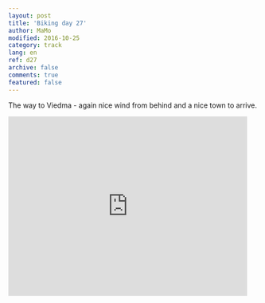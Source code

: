 ```yaml
---   
layout: post 
title: 'Biking day 27'  
author: MaMo 
modified: 2016-10-25
category: track 
lang: en 
ref: d27
archive: false 
comments: true 
featured: false 
--- 
```


 The way to Viedma - again nice wind from behind and a nice town to arrive. 

<iframe width='480' height='360' src='http://track-kit.net/maps_s3/?v=embed&track=231935  
.gpx' frameborder='0' allowfullscreen></iframe>